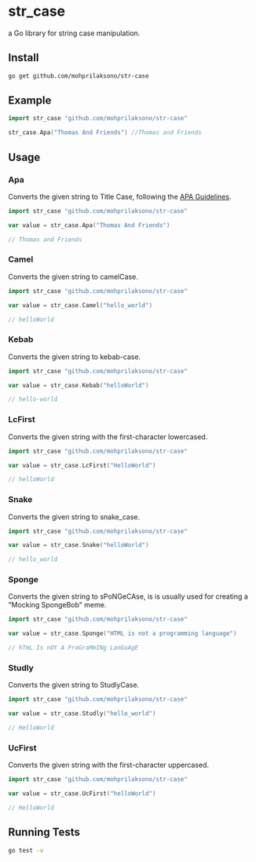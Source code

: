 str_case
==========

a Go library for string case manipulation.

Install
-------

```bash
go get github.com/mohprilaksono/str-case
```

Example
-------

```go
import str_case "github.com/mohprilaksono/str-case"

str_case.Apa("Thomas And Friends") //Thomas and Friends
```

Usage
-------

### Apa

Converts the given string to Title Case, following the [APA Guidelines](https://apastyle.apa.org/style-grammar-guidelines/capitalization/title-case).

```go
import str_case "github.com/mohprilaksono/str-case"

var value = str_case.Apa("Thomas And Friends") 

// Thomas and Friends
```
### Camel

Converts the given string to camelCase.

```go
import str_case "github.com/mohprilaksono/str-case"

var value = str_case.Camel("hello_world") 

// helloWorld
```
### Kebab

Converts the given string to kebab-case.

```go
import str_case "github.com/mohprilaksono/str-case"

var value = str_case.Kebab("helloWorld") 

// hello-world
```
### LcFirst

Converts the given string with the first-character lowercased.

```go
import str_case "github.com/mohprilaksono/str-case"

var value = str_case.LcFirst("HelloWorld") 

// helloWorld
```
### Snake

Converts the given string to snake_case.

```go
import str_case "github.com/mohprilaksono/str-case"

var value = str_case.Snake("helloWorld") 

// hello_world
```
### Sponge

Converts the given string to sPoNGeCAse, is is usually used for creating a "Mocking SpongeBob" meme.

```go
import str_case "github.com/mohprilaksono/str-case"

var value = str_case.Sponge("HTML is not a programming language") 

// hTmL Is nOt A ProGraMmINg LanGuAgE
```
### Studly

Converts the given string to StudlyCase.

```go
import str_case "github.com/mohprilaksono/str-case"

var value = str_case.Studly("hello_world") 

// HelloWorld
```
### UcFirst

Converts the given string with the first-character uppercased.

```go
import str_case "github.com/mohprilaksono/str-case"

var value = str_case.UcFirst("helloWorld") 

// HelloWorld
```
Running Tests
-------

```bash
go test -v
```
